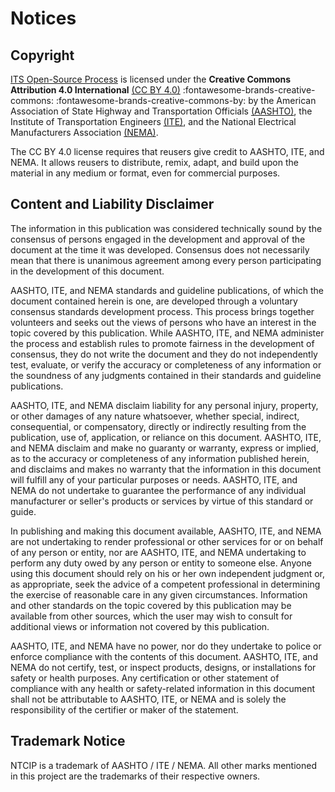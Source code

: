 # Notices

## Copyright

[ITS Open-Source Process](https://github.com/ite-org/NTCIP-8008) is
licensed under the **Creative Commons Attribution 4.0 International**
[(CC BY 4.0)](https://creativecommons.org/licenses/by/4.0/?ref=chooser-v1)
:fontawesome-brands-creative-commons: :fontawesome-brands-creative-commons-by:
by the American Association of State Highway and Transportation Officials
[(AASHTO)](https://transportation.org), the Institute of Transportation
Engineers [(ITE)](https://www.ite.org), and the National Electrical
Manufacturers Association [(NEMA)](https://www.nema.org).

The CC BY 4.0 license requires that reusers give credit to AASHTO, ITE, and
NEMA. It allows reusers to distribute, remix, adapt, and build upon the material
in any medium or format, even for commercial purposes.

## Content and Liability Disclaimer

The information in this publication was considered technically sound by the
consensus of persons engaged in the development and approval of the document at
the time it was developed. Consensus does not necessarily mean that there is
unanimous agreement among every person participating in the development of this
document.

AASHTO, ITE, and NEMA standards and guideline publications, of which the
document contained herein is one, are developed through a voluntary consensus
standards development process. This process brings together volunteers and seeks
out the views of persons who have an interest in the topic covered by this
publication. While AASHTO, ITE, and NEMA administer the process and establish
rules to promote fairness in the development of consensus, they do not write the
document and they do not independently test, evaluate, or verify the accuracy or
completeness of any information or the soundness of any judgments contained in
their standards and guideline publications.

AASHTO, ITE, and NEMA disclaim liability for any personal injury, property, or
other damages of any nature whatsoever, whether special, indirect,
consequential, or compensatory, directly or indirectly resulting from the
publication, use of, application, or reliance on this document. AASHTO, ITE, and
NEMA disclaim and make no guaranty or warranty, express or implied, as to the
accuracy or completeness of any information published herein, and disclaims and
makes no warranty that the information in this document will fulfill any of your
particular purposes or needs. AASHTO, ITE, and NEMA do not undertake to
guarantee the performance of any individual manufacturer or seller's products or
services by virtue of this standard or guide.

In publishing and making this document available, AASHTO, ITE, and NEMA are not
undertaking to render professional or other services for or on behalf of any
person or entity, nor are AASHTO, ITE, and NEMA undertaking to perform any duty
owed by any person or entity to someone else. Anyone using this document should
rely on his or her own independent judgment or, as appropriate, seek the advice
of a competent professional in determining the exercise of reasonable care in
any given circumstances. Information and other standards on the topic covered by
this publication may be available from other sources, which the user may wish to
consult for additional views or information not covered by this publication.

AASHTO, ITE, and NEMA have no power, nor do they undertake to police or enforce
compliance with the contents of this document. AASHTO, ITE, and NEMA do not
certify, test, or inspect products, designs, or installations for safety or
health purposes. Any certification or other statement of compliance with any
health or safety-related information in this document shall not be attributable
to AASHTO, ITE, or NEMA and is solely the responsibility of the certifier or
maker of the statement.

## Trademark Notice

NTCIP is a trademark of AASHTO / ITE / NEMA. All other marks mentioned in this
project are the trademarks of their respective owners.
